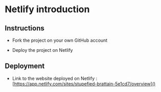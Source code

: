 # Netlify introduction

## Instructions

* Fork the project on your own GitHub account

* Deploy the project on Netlify

## Deployment

* Link to the website deployed on Netlify : [https://app.netlify.com/sites/stupefied-brattain-5e1cd7/overview]()
